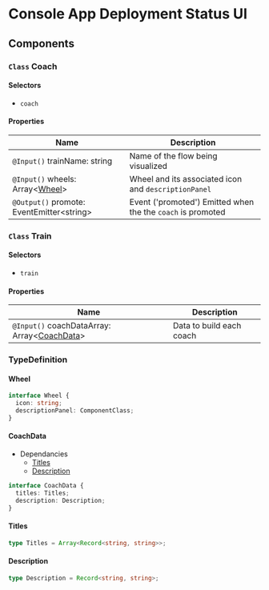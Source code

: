 # Console App Deployment Status UI

## Components

### `Class` Coach

#### Selectors

- `coach`

#### Properties

| Name                                            | Description                                                 |
| ----------------------------------------------- | ----------------------------------------------------------- |
| `@Input()` trainName: string                | Name of the flow being visualized                           |
| `@Input()` wheels: Array<[Wheel](#Wheel)>   | Wheel and its associated icon and `descriptionPanel`        |
| `@Output()` promote: EventEmitter\<string\> | Event ('promoted') Emitted when the the `coach` is promoted |

### `Class` Train

#### Selectors

- `train`

#### Properties

| Name                                                          | Description              |
| ------------------------------------------------------------- | ------------------------ |
| `@Input()` coachDataArray: Array<[CoachData](#CoachData)> | Data to build each coach |

### TypeDefinition

#### Wheel

```typescript
interface Wheel {
  icon: string;
  descriptionPanel: ComponentClass;
}
```

#### CoachData

- Dependancies
  - [Titles](#Titles)
  - [Description](#Description)

```typescript
interface CoachData {
  titles: Titles;
  description: Description;
}
```

#### Titles

```typescript
type Titles = Array<Record<string, string>>;
```

#### Description

```typescript
type Description = Record<string, string>;
```
